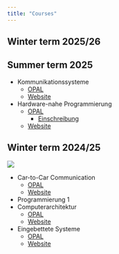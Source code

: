 ```yaml
---
title: "Courses"
---
```


## Winter term 2025/26

## Summer term 2025

- Kommunikationssysteme
  - [OPAL](https://bildungsportal.sachsen.de/opal/auth/RepositoryEntry/43647336453/CourseNode/1646623739741799011)
  - [Website](https://kommsys.homefgr.de)
- Hardware-nahe Programmierung
  - [OPAL](https://bildungsportal.sachsen.de/opal/auth/RepositoryEntry/29413441536?8)
    - [Einschreibung](https://bildungsportal.sachsen.de/opal/auth/RepositoryEntry/29413441536/CourseNode/1741059223796974005)
  - [Website](https://cpp.homefgr.de)

## Winter term 2024/25

![](https://api.qrserver.com/v1/create-qr-code/?data=https%3A%2F%2Ffgr.github.io%2Fcourses.html&size=300x300)

- Car-to-Car Communication
  - [OPAL](https://bildungsportal.sachsen.de/opal/auth/RepositoryEntry/37109432325/CourseNode/1665023392901294008?12)
  - [Website](https://pages.github.fh-zwickau.de/whz-module-pti07730-car-to-car-comm/)
- Programmierung 1
- Computerarchitektur
  - [OPAL](https://bildungsportal.sachsen.de/opal/auth/RepositoryEntry/42396450817/CourseNode/1700796819702586008)
  - [Website](https://ca.homefgr.de/)
- Eingebettete Systeme 
  - [OPAL](https://bildungsportal.sachsen.de/opal/auth/RepositoryEntry/37109432329/CourseNode/1665023393522328008)
  - [Website](https://es.homefgr.de/)
